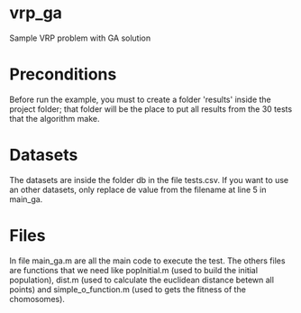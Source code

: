 # vrp_ga
Sample VRP problem with GA solution

# Preconditions
Before run the example, you must to create a folder 'results' inside the project folder; that folder will be the place to put all results from the 30 tests that the algorithm make.

# Datasets
The datasets are inside the folder db in the file tests.csv. If you want to use an other datasets, only replace de value from the filename at line 5 in main_ga.

# Files
In file main_ga.m are all the main code to execute the test. The others files are functions that we need like popInitial.m (used to build the initial population), dist.m (used to calculate the euclidean distance betewn all points) and simple_o_function.m (used to gets the fitness of the chomosomes).
